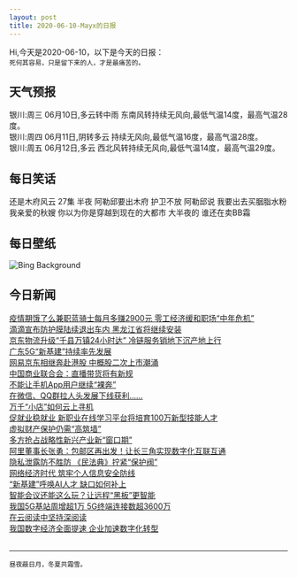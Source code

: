 ```yaml
---
layout: post
title: 2020-06-10-Mayx的日报
---
```


Hi,今天是2020-06-10，以下是今天的日报：<br><small>
死何其容易，只是留下来的人，才是最痛苦的。</small><!--more-->
## 天气预报
银川:周三 06月10日,多云转中雨 东南风转持续无风向,最低气温14度，最高气温28度。<br>银川:周四 06月11日,阴转多云 持续无风向,最低气温16度，最高气温28度。<br>银川:周五 06月12日,多云 西北风转持续无风向,最低气温14度，最高气温29度。
## 每日笑话
还是木府风云 27集 半夜 阿勒邱要出木府 护卫不放 阿勒邱说 我要出去买胭脂水粉 我亲爱的秋嫂 你以为你是穿越到现在的大都市 大半夜的 谁还在卖BB霜
## 每日壁纸
![Bing Background](https://cn.bing.com/th?id=OHR.BaronLakes_EN-US1588332572_1920x1080.jpg&rf=LaDigue_1920x1080.jpg&pid=hp "Baron Lake and Upper Baron Lake in the Sawtooth Wilderness in Idaho (© Patrick Brandenburg/Tandem Stills + Motion)")
## 今日新闻

[疫情期饿了么兼职蓝骑士每月多赚2900元 零工经济缓和职场“中年危机”](http://it.people.com.cn/n1/2020/0609/c1009-31740779.html)   
[滴滴宣布防护膜陆续退出车内 黑龙江省将继续安装](http://it.people.com.cn/n1/2020/0609/c1009-31740780.html)   
[京东物流升级“千县万镇24小时达” 冷链服务销地下沉产地上行](http://it.people.com.cn/n1/2020/0609/c1009-31740774.html)   
[广东5G“新基建”持续率先发展](http://it.people.com.cn/n1/2020/0609/c1009-31740013.html)   
[网易京东相继奔赴港股 中概股二次上市潮涌](http://it.people.com.cn/n1/2020/0609/c1009-31739986.html)   
[中国商业联合会：直播带货将有新规](http://it.people.com.cn/n1/2020/0609/c1009-31740096.html)   
[不能让手机App用户继续“裸奔”](http://it.people.com.cn/n1/2020/0609/c1009-31739819.html)   
[在微信、QQ群拉人头发展下线获利……](http://it.people.com.cn/n1/2020/0609/c1009-31739807.html)   
[万千“小店”如何云上寻机](http://it.people.com.cn/n1/2020/0609/c1009-31739799.html)   
[促就业稳就业 新职业在线学习平台将培育100万新型技能人才](http://it.people.com.cn/n1/2020/0608/c1009-31739228.html)   
[虚拟财产保护仍需“高筑墙”](http://it.people.com.cn/n1/2020/0609/c1009-31739772.html)   
[多方抢占战略性新兴产业新“窗口期”](http://it.people.com.cn/n1/2020/0609/c1009-31739890.html)   
[阿里董事长张勇：包邮区再出发！让长三角实现数字化互联互通](http://it.people.com.cn/n1/2020/0608/c1009-31738956.html)   
[隐私泄露防不胜防 《民法典》拧紧“保护阀”](http://it.people.com.cn/n1/2020/0609/c1009-31739888.html)   
[网络经济时代 筑牢个人信息安全防线](http://it.people.com.cn/n1/2020/0609/c1009-31739878.html)   
[“新基建”呼唤AI人才 缺口如何补上](http://it.people.com.cn/n1/2020/0609/c1009-31739833.html)   
[智能会议还能这么玩？让远程“黑板”更智能](http://it.people.com.cn/n1/2020/0609/c1009-31739863.html)   
[我国5G基站周增超1万 5G终端连接数超3600万](http://it.people.com.cn/n1/2020/0608/c1009-31738526.html)   
[在云阅读中坚持深阅读](http://it.people.com.cn/n1/2020/0608/c1009-31738527.html)   
[我国数字经济全面提速 企业加速数字化转型](http://it.people.com.cn/n1/2020/0608/c1009-31738443.html)   
<br />

***

<small>昼夜蔽日月，冬夏共霜雪。</small>

